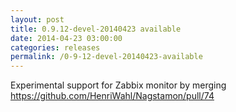 ```yaml
---
layout: post
title: 0.9.12-devel-20140423 available
date: 2014-04-23 03:00:00
categories: releases
permalink: /0-9-12-devel-20140423-available
---
```


Experimental support for Zabbix monitor by merging https://github.com/HenriWahl/Nagstamon/pull/74


